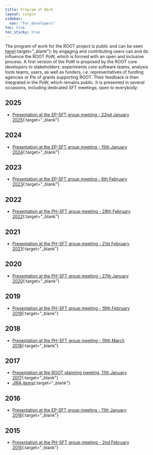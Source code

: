 ```yaml
---
title: Program of Work
layout: single
sidebar:
  nav: "for_developers"
toc: true
toc_sticky: true
---
```


The program of work for the ROOT project is public and can be seen [here](https://cern.ch/root-pow){:target="_blank"}: by engaging and contributing users can and do influence the ROOT PoW, which is formed with an open and inclusive process.
A first version of the PoW is proposed by the ROOT core developers to stakeholders: experiments core software teams, analysis tools teams, users, as well as funders, i.e. representatives of funding agencies or PIs of grants supporting ROOT. Their feedback is then integrated in the PoW, which remains public.
It is presented in several occasions, including dedicated SFT meetings, open to everybody:

## 2025

  - [Presentation at the EP-SFT group meeting - 22nd January 2025](https://indico.cern.ch/event/1459548/#6-root){:target="_blank"}

## 2024

  - [Presentation at the EP-SFT group meeting - 15th January 2024](https://indico.cern.ch/event/1341656/#6-root){:target="_blank"}

## 2023

  - [Presentation at the EP-SFT group meeting - 6th February 2023](https://indico.cern.ch/event/1233591/contributions/5189935/attachments/2588023/4465399/ROOT-2023-SFT.pdf){:target="_blank"}

## 2022

  - [Presentation at the PH-SFT group meeting - 28th February 2022](https://indico.cern.ch/event/1129135/contributions/4738650/attachments/2398434/4101216/ROOT-2022.pdf){:target="_blank"}

## 2021

  - [Presentation at the PH-SFT group meeting - 21st February 2021](https://indico.cern.ch/event/996294/contributions/4186128/attachments/2185819/3694212/ROOT-2021-SFT.pdf){:target="_blank"}

## 2020

  - [Presentation at the PH-SFT group meeting - 27th January 2020](https://indico.cern.ch/event/875784/contributions/3690258/attachments/1975740/3288395/ROOT-PoW2020-EP-SFT.pdf){:target="_blank"}

## 2019

  - [Presentation at the PH-SFT group meeting - 19th February 2019](https://indico.cern.ch/event/791389/contributions/3286974/attachments/1793582/2922768/ROOTPoW2019SFT.pdf){:target="_blank"}

## 2018

  - [Presentation at the PH-SFT group meeting - 19th March 2018](https://indico.cern.ch/event/710739/contributions/2920120/attachments/1619048/2574780/ROOT_PoW_2018_-_SFT.pdf){:target="_blank"}

## 2017

  - [Presentation at the ROOT planning meeting, 11th January 2017](https://indico.cern.ch/event/598604/contributions/2419269/attachments/1393870/2124204/ROOT-Plans-20170111.pdf){:target="_blank"}
  - [JIRA items](https://sft.its.cern.ch/jira/issues/?filter=10171){:target="_blank"}

## 2016

  - [Presentation at the EP-SFT group meeting - 11th January 2016](https://indico.cern.ch/event/471082/contribution/5/attachments/1208813/1763287/ROOT-Plans-20160111.pdf){:target="_blank"}

## 2015

  - [Presentation at the PH-SFT group meeting - 2nd February 2015](https://indico.cern.ch/event/361434/contribution/3/attachments/719493/987636/ROOT-Plans-20150202.pdf){:target="_blank"}

